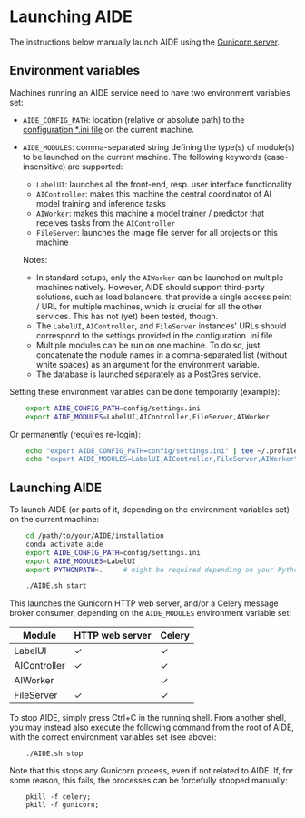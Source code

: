 # Launching AIDE

The instructions below manually launch AIDE using the [Gunicorn server](https://gunicorn.org/).



## Environment variables
Machines running an AIDE service need to have two environment variables set:
* `AIDE_CONFIG_PATH`: location (relative or absolute path) to the [configuration *.ini file](configure_settings.md) on the current machine.
* `AIDE_MODULES`: comma-separated string defining the type(s) of module(s) to be launched on the current machine. The following keywords (case-insensitive) are supported:
    - `LabelUI`: launches all the front-end, resp. user interface functionality
    - `AIController`: makes this machine the central coordinator of AI model training and inference tasks
    - `AIWorker`: makes this machine a model trainer / predictor that receives tasks from the `AIController`
    - `FileServer`: launches the image file server for all projects on this machine
    
    Notes:
    * In standard setups, only the `AIWorker` can be launched on multiple machines natively. However, AIDE should support third-party solutions, such as load balancers, that provide a single access point / URL for multiple machines, which is crucial for all the other services. This has not (yet) been tested, though.
    * The `LabelUI`, `AIController`, and `FileServer` instances' URLs should correspond to the settings provided in the configuration .ini file.
    * Multiple modules can be run on one machine. To do so, just concatenate the module names in a comma-separated list (without white spaces) as an argument for the environment variable.
    * The database is launched separately as a PostGres service.


Setting these environment variables can be done temporarily (example):
```bash
    export AIDE_CONFIG_PATH=config/settings.ini
    export AIDE_MODULES=LabelUI,AIController,FileServer,AIWorker
```

Or permanently (requires re-login):
```bash
    echo "export AIDE_CONFIG_PATH=config/settings.ini" | tee ~/.profile
    echo "export AIDE_MODULES=LabelUI,AIController,FileServer,AIWorker" | tee ~/.profile
```



## Launching AIDE
To launch AIDE (or parts of it, depending on the environment variables set) on the current machine:
```bash
    cd /path/to/your/AIDE/installation
    conda activate aide
    export AIDE_CONFIG_PATH=config/settings.ini
    export AIDE_MODULES=LabelUI
    export PYTHONPATH=.     # might be required depending on your Python setup

    ./AIDE.sh start
```

This launches the Gunicorn HTTP web server, and/or a Celery message broker consumer, depending on the `AIDE_MODULES` environment variable set:

| Module | HTTP web server | Celery |
|--------------|-----------------|--------|
| LabelUI | ✓ | ✓ |
| AIController | ✓ | ✓ |
| AIWorker |  | ✓ |
| FileServer | ✓ | ✓ |


To stop AIDE, simply press Ctrl+C in the running shell. From another shell, you may instead also execute the following command from the root of AIDE, with the correct environment variables set (see above):
```
    ./AIDE.sh stop
```

Note that this stops any Gunicorn process, even if not related to AIDE.
If, for some reason, this fails, the processes can be forcefully stopped manually:
```
    pkill -f celery;
    pkill -f gunicorn;
```